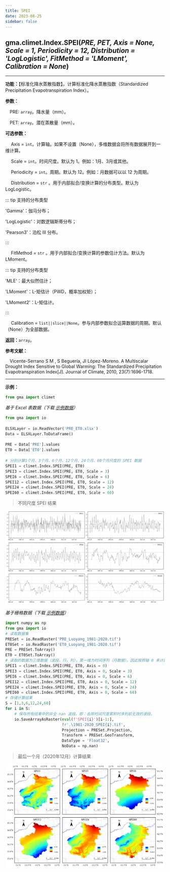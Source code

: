 ```yaml
---
title: SPEI
date: 2023-08-25
sidebar: false
---
```


## gma.climet.Index.**SPEI**(*PRE, PET, Axis = None, Scale = 1, Periodicity = 12, Distribution = 'LogLogistic', FitMethod = 'LMoment', Calibration = None*)<Badge text="1.0.10 +"/>

---

**功能：**【标准化降水蒸散指数】。计算标准化降水蒸散指数（Standardized Precipitation Evapotranspiration Index）。

**参数：**

&emsp;PRE: `array`。降水量（mm）。

&emsp;PET: `array`。潜在蒸散量（mm）。

**可选参数：**

&emsp; Axis = `int`。计算轴。如果不设置（None），多维数据会将所有数据展开到一维计算。

&emsp; Scale = `int`。时间尺度。默认为 1。例如：1月、3月或其他。

&emsp; Periodicity = `int`。周期。默认为 12。例如：月数据可以以 12 为周期。

&emsp; Distribution = `str` <Badge text="1.1.1 +"/>。用于内部拟合/变换计算的分布类型。默认为 LogLogistic。

::: tip 支持的分布类型

'Gamma'：伽马分布；

'LogLogistic'：对数逻辑斯蒂分布；

'Pearson3'：泊松 III 分布。

:::

&emsp; FitMethod = `str` <Badge text="2.0.4 +"/>。用于内部拟合/变换计算的参数估计方法。默认为 LMoment。

::: tip 支持的分布类型

'MLE'：最大似然估计；

'LMoment'：L-矩估计（PWD，概率加权矩）；

'LMoment2'：L-矩估计。

:::

&emsp; Calibration = `list||slice||None`<Badge text="2.0.4 +"/>。参与内部参数拟合运算数据的周期。默认（None）为全部数据。

**返回：**`array`。

**参考文献：**

&emsp;Vicente-Serrano S M , S Beguería, JI López-Moreno. A Multiscalar Drought Index Sensitive to Global Warming: The Standardized Precipitation Evapotranspiration Index[J]. Journal of Climate, 2010, 23(7):1696-1718.  

---

**示例：**

```python
from gma import climet
```
*基于 Excel 表数据（下载 [示例数据](/climet/PRE_ET0.xlsx)）*
```python
from gma import io

ELSXLayer = io.ReadVector('PRE_ET0.xlsx')
Data = ELSXLayer.ToDataFrame()

PRE = Data['PRE'].values
ET0 = Data['ET0'].values

# 分别计算1个月、3个月、6个月、12个月、24个月、60个月尺度的 SPEI 数据
SPEI1 = climet.Index.SPEI(PRE, ET0)
SPEI3 = climet.Index.SPEI(PRE, ET0, Scale = 3)
SPEI6 = climet.Index.SPEI(PRE, ET0, Scale = 6)
SPEI12 = climet.Index.SPEI(PRE, ET0, Scale = 12)
SPEI24 = climet.Index.SPEI(PRE, ET0, Scale = 24)
SPEI60 = climet.Index.SPEI(PRE, ET0, Scale = 60)
```
> 不同尺度 SPEI 结果

![](/climet/SPEIPlot.svg)

*基于栅格数据（下载 [示例数据](/climet/PRE_ET0.7z)）*

```python
import numpy as np
from gma import io
# 读取数据集
PRESet = io.ReadRaster('PRE_Luoyang_1981-2020.tif')
ET0Set = io.ReadRaster('ET0_Luoyang_1981-2020.tif')
PRE = PRESet.ToArray()
ET0 = ET0Set.ToArray()
# 读取的数据为三维数据（波段，行，列），第一维为时间序列（月数据）。因此按照轴 0 来计算
SPEI1 = climet.Index.SPEI(PRE, ET0, Axis = 0)
SPEI3 = climet.Index.SPEI(PRE, ET0, Axis = 0, Scale = 3)
SPEI6 = climet.Index.SPEI(PRE, ET0, Axis = 0, Scale = 6)
SPEI12 = climet.Index.SPEI(PRE, ET0, Axis = 0, Scale = 12)
SPEI24 = climet.Index.SPEI(PRE, ET0, Axis = 0, Scale = 24)
SPEI60 = climet.Index.SPEI(PRE, ET0, Axis = 0, Scale = 60)
# 存储计算结果
S = [1,3,6,12,24,60]
for i in S:
	# 保存所有结果中的非全 nan 波段。即：去除时间尺度累积时序列前无效的波段。
    io.SaveArrayAsRaster(eval(f'SPEI{i}')[i-1:],
                         fr'.\1981-2020_SPEI{i}.tif', 
                         Projection = PRESet.Projection,
                         Transform = PRESet.GeoTransform, 
                         DataType = 'Float32', 
                         NoData = np.nan)  
```
>最后一个月（2020年12月）计算结果

![](/climet/SPEI.webp)